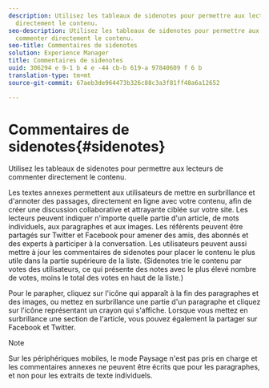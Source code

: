 ```yaml
---
description: Utilisez les tableaux de sidenotes pour permettre aux lecteurs de commenter
  directement le contenu.
seo-description: Utilisez les tableaux de sidenotes pour permettre aux lecteurs de
  commenter directement le contenu.
seo-title: Commentaires de sidenotes
solution: Experience Manager
title: Commentaires de sidenotes
uuid: 306294 e 9-1 b 4 e -44 cb-b 619-a 97840609 f 6 b
translation-type: tm+mt
source-git-commit: 67aeb3de964473b326c88c3a3f81ff48a6a12652

---
```



# Commentaires de sidenotes{#sidenotes}

Utilisez les tableaux de sidenotes pour permettre aux lecteurs de commenter directement le contenu.

Les textes annexes permettent aux utilisateurs de mettre en surbrillance et d'annoter des passages, directement en ligne avec votre contenu, afin de créer une discussion collaborative et attrayante ciblée sur votre site. Les lecteurs peuvent indiquer n'importe quelle partie d'un article, de mots individuels, aux paragraphes et aux images. Les référents peuvent être partagés sur Twitter et Facebook pour amener des amis, des abonnés et des experts à participer à la conversation. Les utilisateurs peuvent aussi mettre à jour les commentaires de sidenotes pour placer le contenu le plus utile dans la partie supérieure de la liste. (Sidenotes trie le contenu par votes des utilisateurs, ce qui présente des notes avec le plus élevé nombre de votes, moins le total des votes en haut de la liste.)

Pour le parapher, cliquez sur l'icône qui apparaît à la fin des paragraphes et des images, ou mettez en surbrillance une partie d'un paragraphe et cliquez sur l'icône représentant un crayon qui s'affiche. Lorsque vous mettez en surbrillance une section de l'article, vous pouvez également la partager sur Facebook et Twitter.

>[!NOTE]
>
>Sur les périphériques mobiles, le mode Paysage n'est pas pris en charge et les commentaires annexes ne peuvent être écrits que pour les paragraphes, et non pour les extraits de texte individuels.

